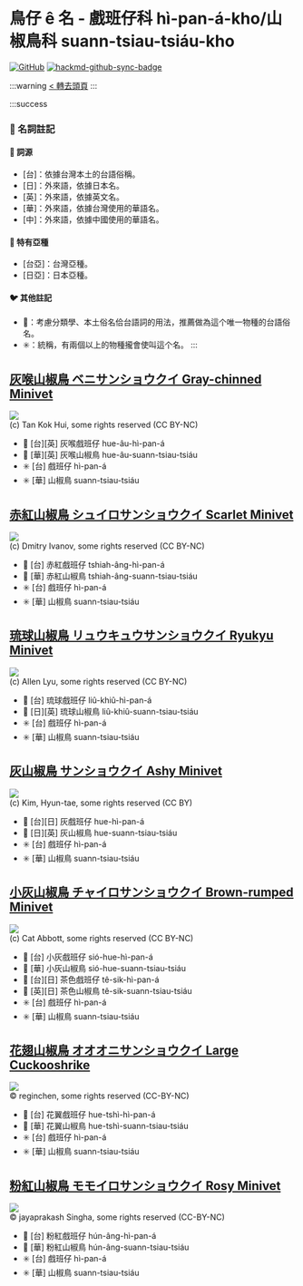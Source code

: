 # 鳥仔 ê 名 - 戲班仔科 hì-pan-á-kho/山椒鳥科 suann-tsiau-tsiáu-kho

[![GitHub](https://img.shields.io/badge/GitHub-black?logo=github)](https://github.com/siansiansu/tsiau-a-e-mia)
[![hackmd-github-sync-badge](https://hackmd.io/uYQ_IM9BTlG6cXFXsJcO3g/badge)](https://hackmd.io/uYQ_IM9BTlG6cXFXsJcO3g)

:::warning
[< 轉去頭頁](https://hackmd.io/@siansiansu/Hy4VzNvha)
:::

:::success
### 📖 名詞註記

#### 📎 詞源

- [台]：依據台灣本土的台語俗稱。
- [日]：外來語，依據日本名。
- [英]：外來語，依據英文名。
- [華]：外來語，依據台灣使用的華語名。
- [中]：外來語，依據中國使用的華語名。

#### 🎏 特有亞種

- [台亞]：台灣亞種。
- [日亞]：日本亞種。

#### 🐦 其他註記

- 🎯：考慮分類學、本土俗名佮台語詞的用法，推薦做為這个唯一物種的台語俗名。
- ✳️：統稱，有兩個以上的物種攏會使叫這个名。
:::

## [灰喉山椒鳥 ベニサンショウクイ Gray-chinned Minivet](https://ebird.org/species/gycmin1)

![](https://inaturalist-open-data.s3.amazonaws.com/photos/11264485/medium.jpg)
<br/>
(c) Tan Kok Hui, some rights reserved (CC BY-NC)

- 🎯 [台][英] 灰喉戲班仔 hue-âu-hì-pan-á
- 🎯 [華][英] 灰喉山椒鳥 hue-âu-suann-tsiau-tsiáu
- ✳️ [台] 戲班仔 hì-pan-á
- ✳️ [華] 山椒鳥 suann-tsiau-tsiáu

## [赤紅山椒鳥 シュイロサンショウクイ Scarlet Minivet](https://ebird.org/species/scamin1)

![](https://inaturalist-open-data.s3.amazonaws.com/photos/37688969/medium.jpeg)
<br/>
(c) Dmitry Ivanov, some rights reserved (CC BY-NC)

- 🎯 [台] 赤紅戲班仔 tshiah-âng-hì-pan-á
- 🎯 [華] 赤紅山椒鳥 tshiah-âng-suann-tsiau-tsiáu
- ✳️ [台] 戲班仔 hì-pan-á
- ✳️ [華] 山椒鳥 suann-tsiau-tsiáu

## [琉球山椒鳥 リュウキュウサンショウクイ Ryukyu Minivet](https://ebird.org/species/ryumin1)

![](https://inaturalist-open-data.s3.amazonaws.com/photos/111118598/medium.jpeg)
<br/>
(c) Allen Lyu, some rights reserved (CC BY-NC)

- 🎯 [台] 琉球戲班仔 liû-khiû-hì-pan-á
- 🎯 [日][英] 琉球山椒鳥 liû-khiû-suann-tsiau-tsiáu
- ✳️ [台] 戲班仔 hì-pan-á
- ✳️ [華] 山椒鳥 suann-tsiau-tsiáu

## [灰山椒鳥 サンショウクイ Ashy Minivet](https://ebird.org/species/ashmin1/)

![](https://inaturalist-open-data.s3.amazonaws.com/photos/2741018/medium.jpg)
<br/>
(c) Kim, Hyun-tae, some rights reserved (CC BY)

- 🎯 [台][日] 灰戲班仔 hue-hì-pan-á
- 🎯 [日][英] 灰山椒鳥 hue-suann-tsiau-tsiáu
- ✳️ [台] 戲班仔 hì-pan-á
- ✳️ [華] 山椒鳥 suann-tsiau-tsiáu

## [小灰山椒鳥 チャイロサンショウクイ Brown-rumped Minivet](https://ebird.org/species/brrmin1)

![](https://inaturalist-open-data.s3.amazonaws.com/photos/8307918/medium.jpg)
<br/>
(c) Cat Abbott, some rights reserved (CC BY-NC)

- 🎯 [台] 小灰戲班仔 sió-hue-hì-pan-á
- 🎯 [華] 小灰山椒鳥 sió-hue-suann-tsiau-tsiáu
- 🎯 [台][日] 茶色戲班仔 tê-sik-hì-pan-á
- 🎯 [英][日] 茶色山椒鳥 tê-sik-suann-tsiau-tsiáu
- ✳️ [台] 戲班仔 hì-pan-á
- ✳️ [華] 山椒鳥 suann-tsiau-tsiáu

## [花翅山椒鳥 オオオニサンショウクイ Large Cuckooshrike](https://ebird.org/species/larcus1)

![](https://inaturalist-open-data.s3.amazonaws.com/photos/364533663/large.jpeg)
<br/>
© reginchen, some rights reserved (CC-BY-NC)

- 🎯 [台] 花翼戲班仔 hue-tshì-hì-pan-á
- 🎯 [華] 花翼山椒鳥 hue-tshì-suann-tsiau-tsiáu
- ✳️ [台] 戲班仔 hì-pan-á
- ✳️ [華] 山椒鳥 suann-tsiau-tsiáu

## [粉紅山椒鳥 モモイロサンショウクイ Rosy Minivet](https://ebird.org/species/rosmin1)

![](https://inaturalist-open-data.s3.amazonaws.com/photos/354662864/large.jpeg)
<br/>
© jayaprakash Singha, some rights reserved (CC-BY-NC)

- 🎯 [台] 粉紅戲班仔 hún-âng-hì-pan-á
- 🎯 [華] 粉紅山椒鳥 hún-âng-suann-tsiau-tsiáu
- ✳️ [台] 戲班仔 hì-pan-á
- ✳️ [華] 山椒鳥 suann-tsiau-tsiáu
